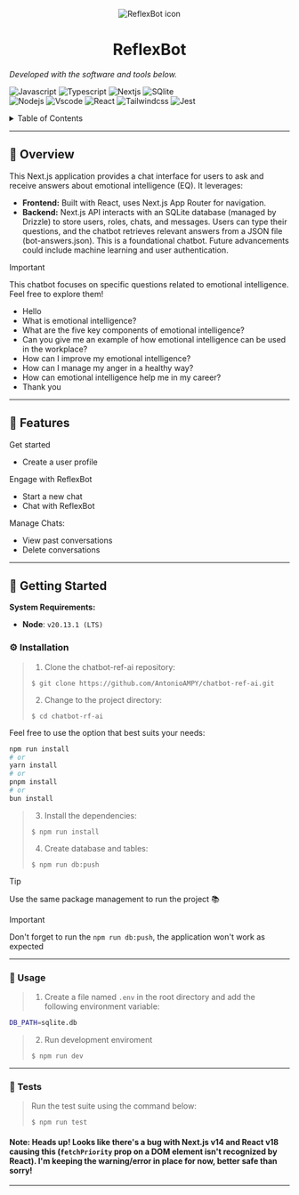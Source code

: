 <p align="center">
  <img src="https://github.com/AntonioAMPY/chatbot-ref-ai/assets/39747272/ccefea12-211b-47f5-9fc0-ee6020784c79" alt="ReflexBot icon" />
</p>
<h1 align="center">ReflexBot</h1>
<p align="left">
		<em>Developed with the software and tools below.</em>
</p>
<p align="left">
	<img src="https://img.shields.io/badge/JavaScript-F7DF1E?style=for-the-badge&logo=javascript&logoColor=black" alt="Javascript">
	<img src="https://img.shields.io/badge/TypeScript-007ACC?style=for-the-badge&logo=typescript&logoColor=white" alt="Typescript">
	<img src="https://img.shields.io/badge/Next-black?style=for-the-badge&logo=next.js&logoColor=white" alt="Nextjs">
	<img src="https://img.shields.io/badge/SQLite-000?style=for-the-badge&logo=sqlite&logoColor=07405E" alt="SQlite">
  <br>
	<img src="https://img.shields.io/badge/node.js-6DA55F?style=for-the-badge&logo=node.js&logoColor=white" alt="Nodejs">
	<img src="https://img.shields.io/badge/Vscode-007ACC?style=for-the-badge&logo=visual-studio-code&logoColor=white" alt="Vscode">
	<img src="https://img.shields.io/badge/React-20232A?style=for-the-badge&logo=react&logoColor=61DAFB" alt="React">
	<img src="https://img.shields.io/badge/tailwindcss-%2338B2AC.svg?style=for-the-badge&logo=tailwind-css&logoColor=white" alt="Tailwindcss">
	<img src="https://img.shields.io/badge/jest-195900?style=for-the-badge&logo=jest&logoColor=white)]" alt="Jest">
</p>

<!-- TABLE OF CONTENTS -->
<details>
  <summary>Table of Contents</summary>
  
- [📍 Overview](#-overview)
- [🧩 Features](#-features)
- [🚀 Getting Started](#-getting-started)
  - [⚙️ Installation](#️-installation)
  - [🤖 Usage](#-usage)
  - [🧪 Tests](#-tests)
</details>
<hr>

## 📍 Overview

This Next.js application provides a chat interface for users to ask and receive answers about emotional intelligence (EQ). It leverages:

* **Frontend:** Built with React, uses Next.js App Router for navigation.
* **Backend:** Next.js API interacts with an SQLite database (managed by Drizzle) to store users, roles, chats, and messages.
Users can type their questions, and the chatbot retrieves relevant answers from a JSON file (bot-answers.json). This is a foundational chatbot. Future advancements could include machine learning and user authentication.

> [!IMPORTANT]
>
> This chatbot focuses on specific questions related to emotional intelligence. Feel free to explore them!
> * Hello
> * What is emotional intelligence?
> * What are the five key components of emotional intelligence?
> * Can you give me an example of how emotional intelligence can be used in the workplace?
> * How can I improve my emotional intelligence?
> * How can I manage my anger in a healthy way?
> * How can emotional intelligence help me in my career?
> * Thank you


---

## 🧩 Features


Get started
* Create a user profile

Engage with ReflexBot
* Start a new chat
* Chat with ReflexBot

Manage Chats:
* View past conversations
* Delete conversations

---


## 🚀 Getting Started

**System Requirements:**

* **Node**: `v20.13.1 (LTS)`

### ⚙️ Installation

> 1. Clone the chatbot-ref-ai repository:
>
> ```console
> $ git clone https://github.com/AntonioAMPY/chatbot-ref-ai.git
> ```
> 2. Change to the project directory:
> ```console
> $ cd chatbot-rf-ai
> ```

Feel free to use the option that best suits your needs:

```bash
npm run install
# or
yarn install
# or
pnpm install
# or
bun install
```

> 3. Install the dependencies:
> ```console
> $ npm run install
> ```
> 4. Create database and tables:
> ```console
> $ npm run db:push

> [!TIP]
>
> Use the same package management to run the project 📚

> [!IMPORTANT]
>
> Don't forget to run the  ```npm run db:push```, the application won't work as expected

---

### 🤖 Usage

> 1. Create a file named `.env` in the root directory and add the following environment variable:

```bash
DB_PATH=sqlite.db
```

> 2. Run development enviroment
> ```console
> $ npm run dev
> ```

---

### 🧪 Tests

> Run the test suite using the command below:
> ```console
> $ npm run test
> ```

#### Note: Heads up! Looks like there's a bug with Next.js v14 and React v18 causing this (`fetchPriority` prop on a DOM element isn't recognized by React). I'm keeping the warning/error in place for now, better safe than sorry!

---
